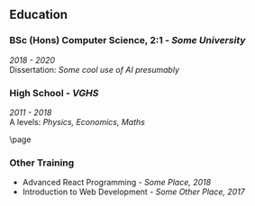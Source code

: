 ## Education

### BSc (Hons) Computer Science, 2:1 _- Some University_

_2018 - 2020_  
Dissertation: _Some cool use of AI presumably_

### High School _- VGHS_

_2011 - 2018_  
A levels: _Physics, Economics, Maths_

\page

### Other Training

- Advanced React Programming _- Some Place, 2018_
- Introduction to Web Development _- Some Other Place, 2017_
